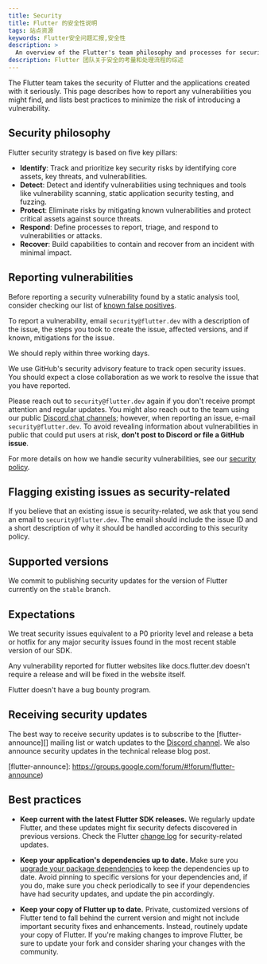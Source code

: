 ```yaml
---
title: Security
title: Flutter 的安全性说明
tags: 站点资源
keywords: Flutter安全问题汇报,安全性
description: >
  An overview of the Flutter's team philosophy and processes for security.
description: Flutter 团队关于安全的考量和处理流程的综述
---
```


The Flutter team takes the security of Flutter and the applications
created with it seriously. This page describes how to report any
vulnerabilities you might find, and lists best practices to minimize
the risk of introducing a vulnerability.

## Security philosophy

Flutter security strategy is based on five key pillars:

* **Identify**: Track and prioritize key security risks by
  identifying core assets, key threats, and vulnerabilities. 
* **Detect**: Detect and identify vulnerabilities using
  techniques and tools like vulnerability scanning,
  static application security testing, and fuzzing.
* **Protect**: Eliminate risks by mitigating known
  vulnerabilities and protect critical assets against source threats.
* **Respond**: Define processes to report, triage, and
  respond to vulnerabilities or attacks.
* **Recover**: Build capabilities to contain and recover
  from an incident with minimal impact.

## Reporting vulnerabilities

Before reporting a security vulnerability found
by a static analysis tool,
consider checking our list of [known false positives][].

To report a vulnerability, email `security@flutter.dev`
with a description of the issue,
the steps you took to create the issue,
affected versions, and if known, mitigations for the issue.

We should reply within three working days.

We use GitHub's security advisory feature to track
open security issues. You should expect a close collaboration
as we work to resolve the issue that you have reported. 

Please reach out to `security@flutter.dev` again if
you don't receive prompt attention and regular updates.
You might also reach out to the team using our public
[Discord chat channels][]; however, when reporting an issue,
e-mail `security@flutter.dev`.
To avoid revealing information about vulnerabilities
in public that could put users at risk,
**don't post to Discord or file a GitHub issue**.

For more details on how we handle security vulnerabilities,
see our [security policy][].

[Discord chat channels]: {{site.github}}/flutter/flutter/wiki/Chat
[known false positives]: {{site.url}}/reference/security-false-positives
[security policy]: {{site.repo.flutter}}/security/policy

##  Flagging existing issues as security-related

If you believe that an existing issue is security-related,
we ask that you send an email to `security@flutter.dev`. 
The email should include the issue ID and a short description
of why it should be handled according to this security policy.

## Supported versions

We commit to publishing security updates for the version of
Flutter currently on the `stable` branch.

## Expectations

We treat security issues equivalent to a P0 priority level
and release a beta or hotfix for any major security issues
found in the most recent stable version of our SDK. 

Any vulnerability reported for flutter websites like
docs.flutter.dev doesn't require a release and will be
fixed in the website itself.

Flutter doesn't have a bug bounty program.

## Receiving security updates

The best way to receive security updates is to subscribe to the 
[flutter-announce][] mailing list or watch updates to the
[Discord channel][]. We also announce security updates in the
technical release blog post.

[Discord channel]: https://discord.gg/BS8KZyg
[flutter-announce]: https://groups.google.com/forum/#!forum/flutter-announce)

## Best practices

* **Keep current with the latest Flutter SDK releases.**
  We regularly update Flutter, and these updates might fix security
  defects discovered in previous versions. Check the Flutter
  [change log][] for security-related updates.

* **Keep your application's dependencies up to date.**
  Make sure you [upgrade your package dependencies][]
  to keep the dependencies up to date.
  Avoid pinning to specific versions
  for your dependencies and, if you do, make sure you check
  periodically to see if your dependencies have had security updates,
  and update the pin accordingly.

* **Keep your copy of Flutter up to date.**
  Private, customized versions of Flutter tend
  to fall behind the current version and might not
  include important security fixes and enhancements.
  Instead, routinely update your copy of Flutter.
  If you're making changes to improve Flutter,
  be sure to update your fork and consider sharing your
  changes with the community.

[change log]: {{site.repo.flutter}}/wiki/Changelog
[upgrade your package dependencies]: {{site.url}}/release/upgrade

